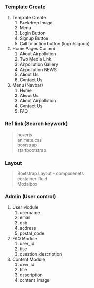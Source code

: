 ### Template Create
<ol>
    <li>Template Create
        <ol>
            <li>Backdrop Image</li>
            <li>Menu</li>
            <li>Login Button</li>
            <li>Signup Button</li>
            <li>Call to action button (login/signup)</li>
        </ol>
    </li>
    <li>Home Pages Content
            <ol>
                <li>About Airpollution</li>
                <li>Two Media Link</li>
                <li>Airpollution Gallery</li>
                <li>Airpollution NEWS</li>
                <li>About Us</li>
                <li>Contact Us</li>
            </ol>
    </li>
    <li>Menu (Navbar)
          <ol>
                <li>Home</li>
                <li>About Us</li>
                <li>About Airpollution</li>
                <li>Contact Us</li>
                <li>FAQ</li>
          </ol>
    </li>
</ol>

### Ref link (Search keywork)
> hoverjs <br/>
> animate.css <br/>
> bootstrap <br/>
> startbootstrap

### Layout
> Bootstrap Layout - componenets
> <br>  container-fluid
> <br/> Modalbox

### Admin (User control)
<ol>
    <li>User Module
        <ol>
            <li>username</li>
            <li>email</li>
            <li>dob</li>
            <li>address</li>
            <li>postal_code</li>
        </ol>
    </li>
    <li>FAQ Module
        <ol>
            <li>user_id</li>
            <li>title</li>
            <li>question_description</li>
        </ol>
    </li>
    <li>Content Module
         <ol>
            <li>user_id</li>
            <li>title</li>
            <li>description</li>
            <li>content_image</li>
        </ol>
    </li>
</ol>